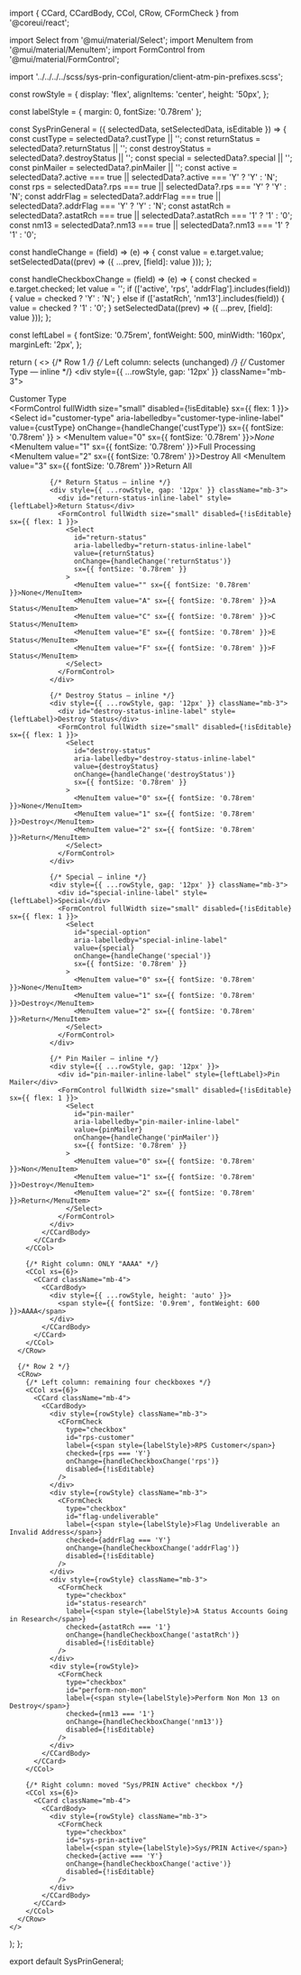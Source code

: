 import { 
  CCard, 
  CCardBody, 
  CCol, 
  CRow, 
  CFormCheck 
} from '@coreui/react';

import Select from '@mui/material/Select';
import MenuItem from '@mui/material/MenuItem';
import FormControl from '@mui/material/FormControl';

import '../../../../scss/sys-prin-configuration/client-atm-pin-prefixes.scss';

const rowStyle = {
  display: 'flex',
  alignItems: 'center',
  height: '50px',
};

const labelStyle = { margin: 0, fontSize: '0.78rem' };

const SysPrinGeneral = ({ selectedData, setSelectedData, isEditable }) => {
  const custType = selectedData?.custType || '';
  const returnStatus = selectedData?.returnStatus || '';
  const destroyStatus = selectedData?.destroyStatus || '';
  const special = selectedData?.special || '';
  const pinMailer = selectedData?.pinMailer || '';
  const active = selectedData?.active === true || selectedData?.active === 'Y' ? 'Y' : 'N';
  const rps = selectedData?.rps === true || selectedData?.rps === 'Y' ? 'Y' : 'N';
  const addrFlag = selectedData?.addrFlag === true || selectedData?.addrFlag === 'Y' ? 'Y' : 'N';
  const astatRch = selectedData?.astatRch === true || selectedData?.astatRch === '1' ? '1' : '0';
  const nm13 = selectedData?.nm13 === true || selectedData?.nm13 === '1' ? '1' : '0';

  const handleChange = (field) => (e) => {
    const value = e.target.value;
    setSelectedData((prev) => ({ ...prev, [field]: value }));
  };

  const handleCheckboxChange = (field) => (e) => {
    const checked = e.target.checked;
    let value = '';
    if (['active', 'rps', 'addrFlag'].includes(field)) {
      value = checked ? 'Y' : 'N';
    } else if (['astatRch', 'nm13'].includes(field)) {
      value = checked ? '1' : '0';
    }
    setSelectedData((prev) => ({ ...prev, [field]: value }));
  };

  const leftLabel = {
    fontSize: '0.75rem',
    fontWeight: 500,
    minWidth: '160px',
    marginLeft: '2px',
  };

  return (
    <>
      {/* Row 1 */}
      <CRow>
        {/* Left column: selects (unchanged) */}
        <CCol xs={6}>
          <CCard className="mb-4">
            <CCardBody>
              {/* Customer Type — inline */}
              <div style={{ ...rowStyle, gap: '12px' }} className="mb-3">
                <div id="customer-type-inline-label" style={leftLabel}>Customer Type</div>
                <FormControl fullWidth size="small" disabled={!isEditable} sx={{ flex: 1 }}>
                  <Select
                    id="customer-type"
                    aria-labelledby="customer-type-inline-label"
                    value={custType}
                    onChange={handleChange('custType')}
                    sx={{ fontSize: '0.78rem' }}
                  >
                    <MenuItem value="0" sx={{ fontSize: '0.78rem' }}><em>None</em></MenuItem>
                    <MenuItem value="1" sx={{ fontSize: '0.78rem' }}>Full Processing</MenuItem>
                    <MenuItem value="2" sx={{ fontSize: '0.78rem' }}>Destroy All</MenuItem>
                    <MenuItem value="3" sx={{ fontSize: '0.78rem' }}>Return All</MenuItem>
                  </Select>
                </FormControl>
              </div>

              {/* Return Status — inline */}
              <div style={{ ...rowStyle, gap: '12px' }} className="mb-3">
                <div id="return-status-inline-label" style={leftLabel}>Return Status</div>
                <FormControl fullWidth size="small" disabled={!isEditable} sx={{ flex: 1 }}>
                  <Select
                    id="return-status"
                    aria-labelledby="return-status-inline-label"
                    value={returnStatus}
                    onChange={handleChange('returnStatus')}
                    sx={{ fontSize: '0.78rem' }}
                  >
                    <MenuItem value="" sx={{ fontSize: '0.78rem' }}>None</MenuItem>
                    <MenuItem value="A" sx={{ fontSize: '0.78rem' }}>A Status</MenuItem>
                    <MenuItem value="C" sx={{ fontSize: '0.78rem' }}>C Status</MenuItem>
                    <MenuItem value="E" sx={{ fontSize: '0.78rem' }}>E Status</MenuItem>
                    <MenuItem value="F" sx={{ fontSize: '0.78rem' }}>F Status</MenuItem>
                  </Select>
                </FormControl>
              </div>

              {/* Destroy Status — inline */}
              <div style={{ ...rowStyle, gap: '12px' }} className="mb-3">
                <div id="destroy-status-inline-label" style={leftLabel}>Destroy Status</div>
                <FormControl fullWidth size="small" disabled={!isEditable} sx={{ flex: 1 }}>
                  <Select
                    id="destroy-status"
                    aria-labelledby="destroy-status-inline-label"
                    value={destroyStatus}
                    onChange={handleChange('destroyStatus')}
                    sx={{ fontSize: '0.78rem' }}
                  >
                    <MenuItem value="0" sx={{ fontSize: '0.78rem' }}>None</MenuItem>
                    <MenuItem value="1" sx={{ fontSize: '0.78rem' }}>Destroy</MenuItem>
                    <MenuItem value="2" sx={{ fontSize: '0.78rem' }}>Return</MenuItem>
                  </Select>
                </FormControl>
              </div>

              {/* Special — inline */}
              <div style={{ ...rowStyle, gap: '12px' }} className="mb-3">
                <div id="special-inline-label" style={leftLabel}>Special</div>
                <FormControl fullWidth size="small" disabled={!isEditable} sx={{ flex: 1 }}>
                  <Select
                    id="special-option"
                    aria-labelledby="special-inline-label"
                    value={special}
                    onChange={handleChange('special')}
                    sx={{ fontSize: '0.78rem' }}
                  >
                    <MenuItem value="0" sx={{ fontSize: '0.78rem' }}>None</MenuItem>
                    <MenuItem value="1" sx={{ fontSize: '0.78rem' }}>Destroy</MenuItem>
                    <MenuItem value="2" sx={{ fontSize: '0.78rem' }}>Return</MenuItem>
                  </Select>
                </FormControl>
              </div>

              {/* Pin Mailer — inline */}
              <div style={{ ...rowStyle, gap: '12px' }}>
                <div id="pin-mailer-inline-label" style={leftLabel}>Pin Mailer</div>
                <FormControl fullWidth size="small" disabled={!isEditable} sx={{ flex: 1 }}>
                  <Select
                    id="pin-mailer"
                    aria-labelledby="pin-mailer-inline-label"
                    value={pinMailer}
                    onChange={handleChange('pinMailer')}
                    sx={{ fontSize: '0.78rem' }}
                  >
                    <MenuItem value="0" sx={{ fontSize: '0.78rem' }}>Non</MenuItem>
                    <MenuItem value="1" sx={{ fontSize: '0.78rem' }}>Destroy</MenuItem>
                    <MenuItem value="2" sx={{ fontSize: '0.78rem' }}>Return</MenuItem>
                  </Select>
                </FormControl>
              </div>
            </CCardBody>
          </CCard>
        </CCol>

        {/* Right column: ONLY "AAAA" */}
        <CCol xs={6}>
          <CCard className="mb-4">
            <CCardBody>
              <div style={{ ...rowStyle, height: 'auto' }}>
                <span style={{ fontSize: '0.9rem', fontWeight: 600 }}>AAAA</span>
              </div>
            </CCardBody>
          </CCard>
        </CCol>
      </CRow>

      {/* Row 2 */}
      <CRow>
        {/* Left column: remaining four checkboxes */}
        <CCol xs={6}>
          <CCard className="mb-4">
            <CCardBody>
              <div style={rowStyle} className="mb-3">
                <CFormCheck
                  type="checkbox"
                  id="rps-customer"
                  label={<span style={labelStyle}>RPS Customer</span>}
                  checked={rps === 'Y'}
                  onChange={handleCheckboxChange('rps')}
                  disabled={!isEditable}
                />
              </div>
              <div style={rowStyle} className="mb-3">
                <CFormCheck
                  type="checkbox"
                  id="flag-undeliverable"
                  label={<span style={labelStyle}>Flag Undeliverable an Invalid Address</span>}
                  checked={addrFlag === 'Y'}
                  onChange={handleCheckboxChange('addrFlag')}
                  disabled={!isEditable}
                />
              </div>
              <div style={rowStyle} className="mb-3">
                <CFormCheck
                  type="checkbox"
                  id="status-research"
                  label={<span style={labelStyle}>A Status Accounts Going in Research</span>}
                  checked={astatRch === '1'}
                  onChange={handleCheckboxChange('astatRch')}
                  disabled={!isEditable}
                />
              </div>
              <div style={rowStyle}>
                <CFormCheck
                  type="checkbox"
                  id="perform-non-mon"
                  label={<span style={labelStyle}>Perform Non Mon 13 on Destroy</span>}
                  checked={nm13 === '1'}
                  onChange={handleCheckboxChange('nm13')}
                  disabled={!isEditable}
                />
              </div>
            </CCardBody>
          </CCard>
        </CCol>

        {/* Right column: moved "Sys/PRIN Active" checkbox */}
        <CCol xs={6}>
          <CCard className="mb-4">
            <CCardBody>
              <div style={rowStyle} className="mb-3">
                <CFormCheck
                  type="checkbox"
                  id="sys-prin-active"
                  label={<span style={labelStyle}>Sys/PRIN Active</span>}
                  checked={active === 'Y'}
                  onChange={handleCheckboxChange('active')}
                  disabled={!isEditable}
                />
              </div>
            </CCardBody>
          </CCard>
        </CCol>
      </CRow>
    </>
  );
};

export default SysPrinGeneral;
